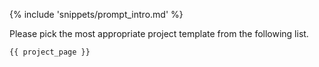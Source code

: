 {% include 'snippets/prompt_intro.md' %}

Please pick the most appropriate project template from the following list.
```text
{{ project_page }}
```